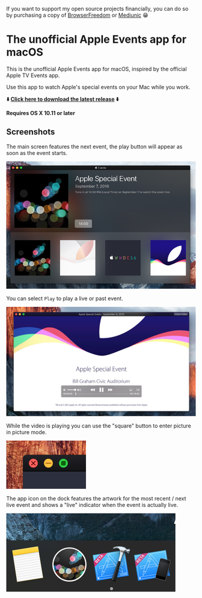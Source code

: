 If you want to support my open source projects financially, you can do so by purchasing a copy of [BrowserFreedom](https://getbrowserfreedom.com) or [Mediunic](https://itunes.apple.com/app/mediunic-medium-client/id1088945121?mt=12) 😁

# The unofficial Apple Events app for macOS

This is the unofficial Apple Events app for macOS, inspired by the official Apple TV Events app.

Use this app to watch Apple's special events on your Mac while you work.

**⬇️ [Click here to download the latest release](https://raw.githubusercontent.com/insidegui/AppleEvents/master/Releases/AppleEvents_latest.zip) ⬇️**

**Requires OS X 10.11 or later**

## Screenshots

The main screen features the next event, the play button will appear as soon as the event starts.

![screenshot](screenshot.png)

You can select `Play` to play a live or past event.

![screenshot2](screenshot2.png)

While the video is playing you can use the "square" button to enter picture in picture mode.

![screenshot3](pipbutton.png)

The app icon on the dock features the artwork for the most recent / next live event and shows a "live" indicator when the event is actually live.

![screenshot4](dockicon.png)